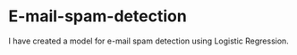 # E-mail-spam-detection
I have created a model for e-mail spam detection using Logistic Regression.
